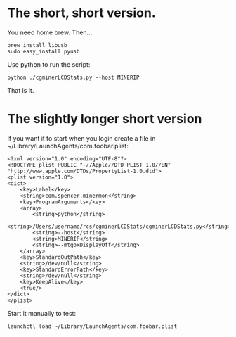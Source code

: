 # The short, short version.

You need home brew.  Then...

```
brew install libusb
sudo easy_install pyusb
```

Use python to run the script:

```
python ./cgminerLCDStats.py --host MINERIP
```

That is it.

# The slightly longer short version

If you want it to start when you login create a file in ~/Library/LaunchAgents/com.foobar.plist:

```
<?xml version="1.0" encoding="UTF-8"?>
<!DOCTYPE plist PUBLIC "-//Apple//DTD PLIST 1.0//EN" "http://www.apple.com/DTDs/PropertyList-1.0.dtd">
<plist version="1.0">
<dict>
    <key>Label</key>
    <string>com.spencer.minermon</string>
    <key>ProgramArguments</key>
    <array>
        <string>python</string>
	<string>/Users/username/rcs/cgminerLCDStats/cgminerLCDStats.py</string>
        <string>--host</string>
        <string>MINERIP</string>
        <string>--mtgoxDisplayOff</string>
    </array>
    <key>StandardOutPath</key>
    <string>/dev/null</string>
    <key>StandardErrorPath</key>
    <string>/dev/null</string>
    <key>KeepAlive</key>
    <true/>
</dict>
</plist>
```

Start it manually to test:

```
launchctl load ~/Library/LaunchAgents/com.foobar.plist
```

